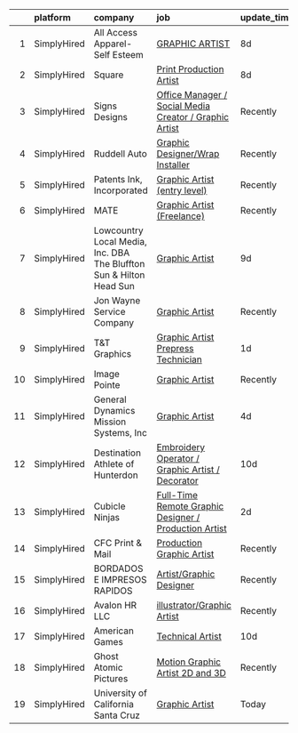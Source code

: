 

|    | platform    | company                                                             | job                                                                                                                                                               | update_time   | location           |
|---:|:------------|:--------------------------------------------------------------------|:------------------------------------------------------------------------------------------------------------------------------------------------------------------|:--------------|:-------------------|
|  1 | SimplyHired | All Access Apparel-Self Esteem                                      | [GRAPHIC ARTIST](https://www.simplyhired.com/job/WqQd2Tc17JXOc67CpX56SBTP4LnxLg6fXX1kl8r70r4Tuq2U96iP6Q?q=graphic+artist)                                         | 8d            | Montebello, CA     |
|  2 | SimplyHired | Square                                                              | [Print Production Artist](https://www.simplyhired.com/job/MJ53lR1O-jHyiBIlDsQFE-2wrd0CGwbpMN7IKUWrrMZD7K0TU3UiJg?q=graphic+artist)                                | 8d            | Remote             |
|  3 | SimplyHired | Signs Designs                                                       | [Office Manager / Social Media Creator / Graphic Artist](https://www.simplyhired.com/job/NomeDHc90viZkNJ2VgVrRBE0QBbaReJRifLUl14zMaVAlvF4yWnmzA?q=graphic+artist) | Recently      | Beachwood, NJ      |
|  4 | SimplyHired | Ruddell Auto                                                        | [Graphic Designer/Wrap Installer](https://www.simplyhired.com/job/ajBuBy_i5ox-3IxXVO1Z0h4bkN1J6RZN4kDRj4Q2JSc_MWJ3RHVkbQ?q=graphic+artist)                        | Recently      | Port Angeles, WA   |
|  5 | SimplyHired | Patents Ink, Incorporated                                           | [Graphic Artist (entry level)](https://www.simplyhired.com/job/MxjOQN2AokQbkdRh-LrNPWTnYk3mabeVqUmOTm1S7qSNzhoZpkqeKQ?q=graphic+artist)                           | Recently      | Remote             |
|  6 | SimplyHired | MATE                                                                | [Graphic Artist (Freelance)](https://www.simplyhired.com/job/0DJnr7H5QPjP6G292Zv43b_Hvi4yNpIFWqN_YMlrhz_btdjNhXFehQ?q=graphic+artist)                             | Recently      | Los Angeles, CA    |
|  7 | SimplyHired | Lowcountry Local Media, Inc. DBA The Bluffton Sun & Hilton Head Sun | [Graphic Artist](https://www.simplyhired.com/job/gso91d6euJ7k6QB3bhV80o55OyZHxbKqvLD4BjHYByNFlV1RBSTtDA?q=graphic+artist)                                         | 9d            | Remote             |
|  8 | SimplyHired | Jon Wayne Service Company                                           | [Graphic Artist](https://www.simplyhired.com/job/um73n47UL7mfesA_W5j6sFcxkBjwJq9pshyVRYMl5rXvYtdQtsy4xA?q=graphic+artist)                                         | Recently      | San Antonio, TX    |
|  9 | SimplyHired | T&T Graphics                                                        | [Graphic Artist Prepress Technician](https://www.simplyhired.com/job/6LRarnwVAaCxcj_j2i9FhHK6z5Ep_rtDLlFZuN6byta5SpRiS__UVg?q=graphic+artist)                     | 1d            | Miamisburg, OH     |
| 10 | SimplyHired | Image Pointe                                                        | [Graphic Artist](https://www.simplyhired.com/job/9CwGGMqVZiOjul33CCvG6aL3EQAqgQecz5_ITeRUPeD3gPuAcyBv9A?q=graphic+artist)                                         | Recently      | Waterloo, IA       |
| 11 | SimplyHired | General Dynamics Mission Systems, Inc                               | [Graphic Artist](https://www.simplyhired.com/job/fr2riOg69pG0OqgyNbqUtBrJWzBzueVEZJHG8lGxC-J_KVZzQ6_HIg?q=graphic+artist)                                         | 4d            | Fairfax, VA        |
| 12 | SimplyHired | Destination Athlete of Hunterdon                                    | [Embroidery Operator / Graphic Artist / Decorator](https://www.simplyhired.com/job/sTvMezbAbRVEUpDVlaYEonJJBTg1sslVAE11aHiEv-Jd4K9jPmfaFA?q=graphic+artist)       | 10d           | Lebanon, NJ        |
| 13 | SimplyHired | Cubicle Ninjas                                                      | [Full-Time Remote Graphic Designer / Production Artist](https://www.simplyhired.com/job/LtHSt5TSVQ3aK5MfwNIi0n5CFwNV1VswLn2cDutk-cToSP-GP2qlvQ?q=graphic+artist)  | 2d            | Remote             |
| 14 | SimplyHired | CFC Print & Mail                                                    | [Production Graphic Artist](https://www.simplyhired.com/job/OR1oWY_Nk1BbBmKjpfVC7YvBCXOr_xMoo1TPUdHeBiD5oqVWe9yRWg?q=graphic+artist)                              | Recently      | Grand Prairie, TX  |
| 15 | SimplyHired | BORDADOS E IMPRESOS RAPIDOS                                         | [Artist/Graphic Designer](https://www.simplyhired.com/job/349byMGrQuku7Ns1ucMKFqcQjfzBEBzUn2A6i4apjuo3w5ORGjE5ZQ?q=graphic+artist)                                | Recently      | Coamo, PR          |
| 16 | SimplyHired | Avalon HR LLC                                                       | [illustrator/Graphic Artist](https://www.simplyhired.com/job/p26o4t57RG_R0es_gYHiqVr31pWXVXLPGCA69e_TrJ5CYDfPN5eocw?q=graphic+artist)                             | Recently      | Houston, TX        |
| 17 | SimplyHired | American Games                                                      | [Technical Artist](https://www.simplyhired.com/job/RXigWwYdEMhoCFrYXW1f5e6O8JEgJR2EljO0GdyDmPOibE8uz4saUw?q=graphic+artist)                                       | 10d           | Council Bluffs, IA |
| 18 | SimplyHired | Ghost Atomic Pictures                                               | [Motion Graphic Artist 2D and 3D](https://www.simplyhired.com/job/TMw7m73JPjTGoc61gNP_XzxVqCUcB8_lD7Tk3k0AYE5bo9zR2tfxaw?q=graphic+artist)                        | Recently      | Remote             |
| 19 | SimplyHired | University of California Santa Cruz                                 | [Graphic Artist](https://www.simplyhired.com/job/4bfiCRLlrk0XGag_BHlyHhCXcyJrFIIr5elw35jAXH0xwaIQpIaVPg?q=graphic+artist)                                         | Today         | Santa Cruz, CA     |